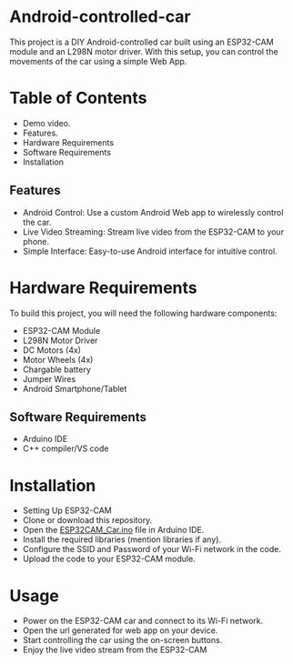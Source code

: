 # Android-controlled-car
This project is a DIY Android-controlled car built using an ESP32-CAM module and an L298N motor driver. With this setup, you can control the movements of the car using a simple Web App.

# Table of Contents
- Demo video.
- Features.
- Hardware Requirements
- Software Requirements
- Installation


## Features
- Android Control: Use a custom Android Web app to wirelessly control the car.
- Live Video Streaming: Stream live video from the ESP32-CAM to your phone.
- Simple Interface: Easy-to-use Android interface for intuitive control.
# Hardware Requirements
To build this project, you will need the following hardware components:

- ESP32-CAM Module
- L298N Motor Driver
- DC Motors (4x)
- Motor Wheels (4x)
- Chargable battery
- Jumper Wires
- Android Smartphone/Tablet

## Software Requirements
- Arduino IDE
- C++ compiler/VS code 
# Installation
- Setting Up ESP32-CAM
- Clone or download this repository.
- Open the [ESP32CAM_Car.ino](https://github.com/yashdeepkum/Android-controlled-car/blob/main/ESP32CAM_Car/ESP32CAM_Car.ino) file in Arduino IDE.
- Install the required libraries (mention libraries if any).
- Configure the SSID and Password of your Wi-Fi network in the code.
- Upload the code to your ESP32-CAM module.

# Usage
- Power on the ESP32-CAM car and connect to its Wi-Fi network.
- Open the url generated for web app on your device.
- Start controlling the car using the on-screen buttons.
- Enjoy the live video stream from the ESP32-CAM 
